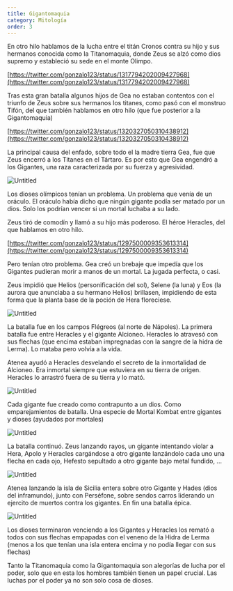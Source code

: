 ```yaml
---
title: Gigantomaquia
category: Mitología
order: 3
---
```


En otro hilo hablamos de la lucha entre el titán Cronos contra su hijo y sus hermanos conocida como la Titanomaquia, donde Zeus se alzó como dios supremo y estableció su sede en el monte Olimpo.

[https://twitter.com/gonzalo123/status/1317794202009427968](https://twitter.com/gonzalo123/status/1317794202009427968)

Tras esta gran batalla algunos hijos de Gea no estaban contentos con el triunfo de Zeus sobre sus hermanos los titanes, como pasó con el monstruo Tifón, del que también hablamos en otro hilo (que fue posterior a la Gigantomaquia)

[https://twitter.com/gonzalo123/status/1320327050310438912](https://twitter.com/gonzalo123/status/1320327050310438912)

La principal causa del enfado, sobre todo el la madre tierra Gea, fue que Zeus encerró a los Titanes en el Tártaro. Es por esto que Gea engendró a los Gigantes, una raza caracterizada por su fuerza y agresividad.

![Untitled]({{site.baseurl}}/images/Gigantomaquia%20a8b25ecfbb9646398ae11d14c193e59a/L20_1Gigantes_jpg__1507436_.png)

Los dioses olímpicos tenían un problema. Un problema que venía de un oráculo. El oráculo había dicho que ningún gigante podía ser matado por un dios. Solo los podrían vencer si un mortal luchaba a su lado.

Zeus tiró de comodín y llamó a su hijo más poderoso. El héroe Heracles, del que hablamos en otro hilo.

[https://twitter.com/gonzalo123/status/1297500009353613314](https://twitter.com/gonzalo123/status/1297500009353613314)

Pero tenían otro problema. Gea creó un brebaje que impedía que los Gigantes pudieran morir a manos de un mortal. La jugada perfecta, o casi.

Zeus impidió que Helios (personificación del sol), Selene (la luna) y Eos (la aurora que anunciaba a su hermano Helios) brillasen, impidiendo de esta forma que la planta base de la poción de Hera floreciese.

![Untitled]({{site.baseurl}}/images/Gigantomaquia%20a8b25ecfbb9646398ae11d14c193e59a/Selene_and_Endymion_-_Selene_-_Wikipedia__la_enciclopedia_libre.png)

La batalla fue en los campos Flégreos (al norte de Nápoles). La primera batalla fue entre Heracles y el gigante Alcioneo. Heracles lo atravesó con sus flechas (que encima estaban impregnadas con la sangre de la hidra de Lerma). Lo mataba pero volvía a la vida.

Atenea ayudó a Heracles desvelando el secreto de la inmortalidad de Alcioneo. Era inmortal siempre que estuviera en su tierra de origen. Heracles lo arrastró fuera de su tierra y lo mató.

![Untitled]({{site.baseurl}}/images/Gigantomaquia%20a8b25ecfbb9646398ae11d14c193e59a/alcioneo_-_Buscar_con_Google.png)

Cada gigante fue creado como contrapunto a un dios. Como emparejamientos de batalla. Una especie de Mortal Kombat entre gigantes y dioses (ayudados por mortales)

![Untitled]({{site.baseurl}}/images/Gigantomaquia%20a8b25ecfbb9646398ae11d14c193e59a/Quienes_fueron_los_Gigantes_en_la_mitologia_griega____Red_Historia.png)

La batalla continuó. Zeus lanzando rayos, un gigante intentando violar a Hera, Apolo y Heracles cargándose a otro gigante lanzándolo cada uno una flecha en cada ojo, Hefesto sepultado a otro gigante bajo metal fundido, ...

![Untitled]({{site.baseurl}}/images/Gigantomaquia%20a8b25ecfbb9646398ae11d14c193e59a/El_Olimpo__Batalla_de_los_gigantes_jpg.png)

Atenea lanzando la isla de Sicilia entera sobre otro Gigante y Hades (dios del inframundo), junto con Perséfone, sobre sendos carros liderando un ejercito de muertos contra los gigantes. En fin una batalla épica. 

![Untitled]({{site.baseurl}}/images/Gigantomaquia%20a8b25ecfbb9646398ae11d14c193e59a/La_caida_de_los_Gigantes_jpg.png)

Los dioses terminaron venciendo a los Gigantes y Heracles los remató a todos con sus flechas empapadas con el veneno de la Hidra de Lerma (menos a los que tenían una isla entera encima y no podía llegar con sus flechas)

Tanto la Titanomaquia como la Gigantomaquia son alegorías de lucha por el poder, solo que en esta los hombres también tienen un papel crucial. Las luchas por el poder ya no son solo cosa de dioses.
